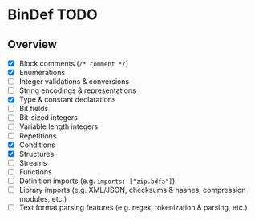 # BinDef TODO

## Overview

- [X] Block comments (`/* comment */`)
- [X] Enumerations
- [ ] Integer validations & conversions
- [ ] String encodings & representations
- [X] Type & constant declarations
- [ ] Bit fields
- [ ] Bit-sized integers
- [ ] Variable length integers
- [ ] Repetitions
- [X] Conditions
- [X] Structures
- [ ] Streams
- [ ] Functions
- [ ] Definition imports (e.g. `imports: ["zip.bdfa"]`)
- [ ] Library imports (e.g. XML/JSON, checksums & hashes, compression modules, etc.)
- [ ] Text format parsing features (e.g. regex, tokenization & parsing, etc.)
